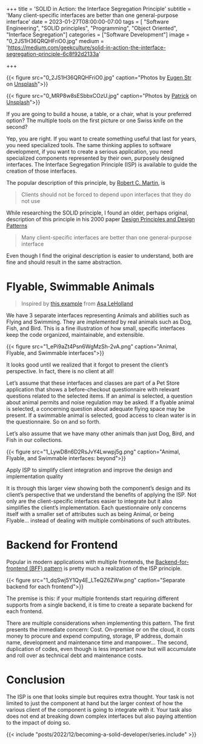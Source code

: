 +++
title = 'SOLID in Action: the Interface Segregation Principle'
subtitle = 'Many client-specific interfaces are better than one general-purpose interface'
date = 2023-01-27T08:00:00-07:00
tags = [ "Software Engineering", "SOLID principles", "Programming", "Object Oriented", "Interface Segregation"]
categories = ["Software Development"]
image = "0_2JS1H36QRQHFriO0.jpg"
medium = 'https://medium.com/geekculture/solid-in-action-the-interface-segregation-principle-6c8f92d2133a'

+++

{{< figure src="0_2JS1H36QRQHFriO0.jpg" caption="Photos by [Eugen Str](https://unsplash.com/@eugen1980?utm_source=medium&utm_medium=referral) on [Unsplash](https://unsplash.com/?utm_source=medium&utm_medium=referral)">}}

{{< figure src="0_MRP8w8sESbbxCOzU.jpg" caption="Photos by [Patrick](https://unsplash.com/@pf91_photography?utm_source=medium&utm_medium=referral) on [Unsplash](https://unsplash.com/?utm_source=medium&utm_medium=referral)">}}

If you are going to build a house, a table, or a chair, what is your preferred option? The multiple tools on the first picture or one Swiss knife on the second?

Yep, you are right. If you want to create something useful that last for years, you need specialized tools. The same thinking applies to software development, if you want to create a serious application, you need specialized components represented by their own, purposely designed interfaces. The Interface Segregation Principle (ISP) is available to guide the creation of those interfaces.

The popular description of this principle, by [Robert C. Martin](https://en.wikipedia.org/wiki/Robert_C._Martin), is

> Clients should not be forced to depend upon interfaces that they do not use

While researching the SOLID principle, I found an older, perhaps original, description of this principle in his 2000 paper [Design Principles and Design Patterns](https://web.archive.org/web/20150906155800/http://www.objectmentor.com/resources/articles/Principles_and_Patterns.pdf)

> Many client-specific interfaces are better than one general-purpose interface

Even though I find the original description is easier to understand, both are fine and should result in the same abstraction.

Flyable, Swimmable Animals
==========================

> Inspired by [this example](https://medium.matcha.fyi/solid-principles-using-typescript-b8d2cb84bfcf) from [Asa LeHolland](https://medium.com/u/ca267f562fa8?source=post_page-----6c8f92d2133a--------------------------------)

We have 3 separate interfaces representing Animals and abilities such as Flying and Swimming. They are _implemented_ by real animals such as Dog, Fish, and Bird. This is a fine illustration of how small, specific interfaces keep the code organized, maintainable, and extensible.

{{< figure src="1_ePi9aZt4Psn6WgMzSh-2vA.png" caption="Animal, Flyable, and Swimmable interfaces">}}

It looks good until we realized that it forgot to present the client’s perspective. In fact, there is no client at all!

Let’s assume that these interfaces and classes are part of a Pet Store application that shows a before-checkout questionnaire with relevant questions related to the selected items. If an animal is selected, a question about animal permits and noise regulation may be asked. If a flyable animal is selected, a concerning question about adequate flying space may be present. If a swimmable animal is selected, good access to clean water is in the questionnaire. So on and so forth.

Let’s also assume that we have many other animals than just Dog, Bird, and Fish in our collections.

{{< figure src="1_LywD8n6D2RsJvY4Lwwpj5g.png" caption="Animal, Flyable, and Swimmable interfaces: beyond">}}

Apply ISP to simplify client integration and improve the design and implementation quality

It is through this larger view showing both the component’s design and its client’s perspective that we understand the benefits of applying the ISP. Not only are the client-specific interfaces easier to integrate but it also simplifies the client’s implementation. Each questionnaire only concerns itself with a smaller set of attributes such as being Animal, or being Flyable… instead of dealing with multiple combinations of such attributes.

Backend for Frontend
====================

Popular in modern applications with multiple frontends, the [Backend-for-frontend (BFF) pattern](https://learn.microsoft.com/en-us/azure/architecture/patterns/backends-for-frontends) is pretty much a realization of the ISP principle.

{{< figure src="1_dqSwj5Y1Qy4E_LTeQZ6ZWw.png" caption="Separate backend for each frontend">}}


The premise is this: if your multiple frontends start requiring different supports from a single backend, it is time to create a separate backend for each frontend.

There are multiple considerations when implementing this pattern. The first presents the immediate concern: Cost. On-premise or on the cloud, it costs money to procure and expend computing, storage, IP address, domain name, development and maintenance time and manpower… The second, duplication of codes, even though is less important _now_ but will accumulate and roll over as technical debt and maintenance costs.

Conclusion
==========

The ISP is one that looks simple but requires extra thought. Your task is not limited to just the component at hand but the larger context of how the various client of the component is going to integrate with it. Your task also does not end at breaking down complex interfaces but also paying attention to the impact of doing so.


{{< include "posts/2022/12/becoming-a-solid-developer/series.include" >}}